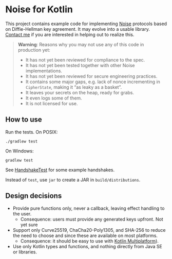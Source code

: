 # Noise for Kotlin

This project contains example code for implementing [Noise](https://noiseprotocol.org/noise.html) protocols based on Diffie-Hellman key agreement. It may evolve into a usable library. [Contact me](mailto:mail@sanderdijkhuis.nl) if you are interested in helping out to realize this.

> **Warning**: Reasons why you may not use any of this code in production yet:
>
> - It has not yet been reviewed for compliance to the spec.
> - It has not yet been tested together with other Noise implementations.
> - It has not yet been reviewed for secure engineering practices.
> - It contains some major gaps, e.g. lack of nonce incrementing in `CipherState`, making it “as leaky as a basket”.
> - It leaves your secrets on the heap, ready for grabs.
> - It even logs some of them.
> - It is not licensed for use.

## How to use

Run the tests. On POSIX:

    ./gradlew test

On Windows:

    gradlew test

See [HandshakeTest](test/kotlin/HandshakeTest.kt) for some example handshakes.

Instead of `test`, use `jar` to create a JAR in `build/distributions`.

## Design decisions

- Provide pure functions only, never a callback, leaving effect handling to the user.
    - Consequence: users must provide any generated keys upfront. Not yet sure  
- Support only Curve25519, ChaCha20-Poly1305, and SHA-256 to reduce the need to choose and since these are available on most platforms.
    - Consequence: it should be easy to use with [Kotlin Multiplatform](https://kotlinlang.org/docs/multiplatform.html)).
- Use only Kotlin types and functions, and nothing directly from Java SE or libraries.
